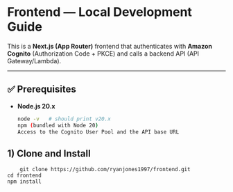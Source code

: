 # Frontend — Local Development Guide

This is a **Next.js (App Router)** frontend that authenticates with **Amazon Cognito** (Authorization Code + PKCE) and calls a backend API (API Gateway/Lambda).

---

## ✅ Prerequisites

- **Node.js 20.x**  
  ```bash
  node -v   # should print v20.x
  npm (bundled with Node 20)
  Access to the Cognito User Pool and the API base URL

## 1) Clone and Install
        git clone https://github.com/ryanjones1997/frontend.git
    cd frontend
    npm install
